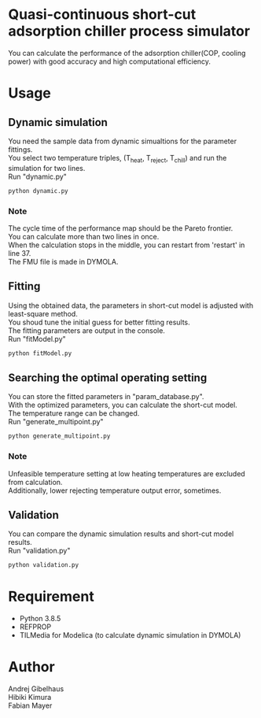 # Quasi-continuous short-cut adsorption chiller process simulator
You can calculate the performance of the adsorption chiller(COP, cooling power) with good accuracy and high computational efficiency.

# Usage
## Dynamic simulation
You need the sample data from dynamic simualtions for the parameter fittings.  
You select two temperature triples, (T<sub>heat</sub>, T<sub>reject</sub>, T<sub>chill</sub>) and run the simulation for two lines.  
Run "dynamic.py"
```bash
python dynamic.py
```
### Note
The cycle time of the performance map should be the Pareto frontier.  
You can calculate more than two lines in once.  
When the calculation stops in the middle, you can restart from 'restart' in line 37.  
The FMU file is made in DYMOLA.  

## Fitting
Using the obtained data, the parameters in short-cut model is adjusted with least-square method.  
You shoud tune the initial guess for better fitting results.  
The fitting parameters are output in the console.  
Run "fitModel.py"
```bash
python fitModel.py
```

## Searching the optimal operating setting
You can store the fitted parameters in "param_database.py".  
With the optimized parameters, you can calculate the short-cut model.  
The temperature range can be changed.  
Run "generate_multipoint.py"
```bash
python generate_multipoint.py
```
### Note
Unfeasible temperature setting at low heating temperatures are excluded from calculation.  
Additionally, lower rejecting temperature output error, sometimes.  

## Validation
You can compare the dynamic simulation results and short-cut model results.  
Run "validation.py"
```bash
python validation.py
```

# Requirement
* Python 3.8.5
* REFPROP
* TILMedia for Modelica (to calculate dynamic simulation in DYMOLA)

# Author
Andrej  Gibelhaus  
Hibiki Kimura  
Fabian Mayer  
